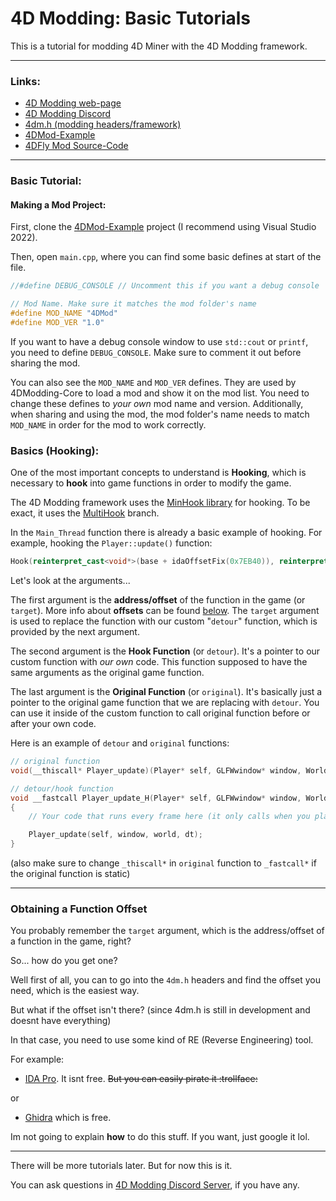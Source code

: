 # 4D Modding: Basic Tutorials
This is a tutorial for modding 4D Miner with the 4D Modding framework.

------------

### Links:
 - [4D Modding web-page](https://gdpseditor.com/4dmodding/ "4D Modding web-page")
 - [4D Modding Discord](https://discord.gg/AmGKpYXBwX "Discord Server")
 - [4dm.h (modding headers/framework)](https://github.com/Tr1NgleDev/4dm.h "4dm.h (modding headers/framework)")
 - [4DMod-Example](https://github.com/Tr1NgleDev/4dmod-example "4DMod-Example")
 - [4DFly Mod Source-Code](https://github.com/Tr1NgleDev/4DFly "4DFly")
------------

### Basic Tutorial:

#### Making a Mod Project:

First, clone the [4DMod-Example](https://github.com/Tr1NgleDev/4dmod-example "4DMod-Example") project (I recommend using Visual Studio 2022).

Then, open `main.cpp`, where you can find some basic defines at start of the file.
```cpp
//#define DEBUG_CONSOLE // Uncomment this if you want a debug console

// Mod Name. Make sure it matches the mod folder's name
#define MOD_NAME "4DMod"
#define MOD_VER "1.0"
```
If you want to have a debug console window to use `std::cout` or `printf`, you need to define `DEBUG_CONSOLE`. Make sure to comment it out before sharing the mod.

You can also see the `MOD_NAME` and `MOD_VER` defines. They are used by 4DModding-Core to load a mod and show it on the mod list. You need to change these defines to *your own* mod name and version. Additionally, when sharing and using the mod, the mod folder's name needs to match `MOD_NAME` in order for the mod to work correctly.

### Basics (Hooking):

One of the most important concepts to understand is **Hooking**, which is necessary to **hook** into game functions in order to modify the game.

The 4D Modding framework uses the [MinHook library](https://github.com/TsudaKageyu/minhook "MinHook library") for hooking.
To be exact, it uses the [MultiHook](https://github.com/m417z/minhook "MultiHook") branch.

In the `Main_Thread` function there is already a basic example of hooking. For example, hooking the `Player::update()` function:
```cpp
Hook(reinterpret_cast<void*>(base + idaOffsetFix(0x7EB40)), reinterpret_cast<void*>(&Player_update_H), reinterpret_cast<void**>(&Player_update));
```
Let's look at the arguments...

The first argument is the **address/offset** of the function in the game (or `target`). More info about **offsets** can be found [below](#obtaining-a-function-offset). The `target` argument is used to replace the function with our custom "`detour`" function, which is provided by the next argument.

The second argument is the **Hook Function** (or `detour`). It's a pointer to our custom function with *our own* code. This function supposed to have the same arguments as the original game function.

The last argument is the **Original Function** (or `original`). It's basically just a pointer to the original game function that we are replacing with `detour`. You can use it inside of the custom function to call original function before or after your own code.

Here is an example of `detour` and `original` functions:
```cpp
// original function
void(__thiscall* Player_update)(Player* self, GLFWwindow* window, World* world, double dt); 

// detour/hook function
void __fastcall Player_update_H(Player* self, GLFWwindow* window, World* world, double dt) 
{
	// Your code that runs every frame here (it only calls when you play in world, because its Player's function)

	Player_update(self, window, world, dt);
}
```
(also make sure to change `_thiscall*` in `original` function to `_fastcall*` if the original function is static)

----

### Obtaining a Function Offset

You probably remember the `target` argument, which is the address/offset of a function in the game, right?

So... how do you get one?

Well first of all, you can to go into the `4dm.h` headers and find the offset you need, which is the easiest way.

But what if the offset isn't there? (since 4dm.h is still in development and doesnt have everything)

In that case, you need to use some kind of RE (Reverse Engineering) tool.

For example: 
 - [IDA Pro](https://hex-rays.com/ida-pro/ "IDA Pro"). It isnt free. ~~But you can easily pirate it :trollface:~~
 
 or

 - [Ghidra](https://github.com/NationalSecurityAgency/ghidra "Ghidra") which is free.

Im not going to explain **how** to do this stuff. If you want, just google it lol.

----

There will be more tutorials later. But for now this is it.

You can ask questions in [4D Modding Discord Server](https://discord.gg/AmGKpYXBwX "Discord Server"), if you have any.
